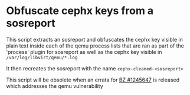 # Obfuscate cephx keys from a sosreport
This script extracts an sosreport and obfuscates the cephx key visible
in plain text inside each of the qemu process lists that are ran as part
of the 'process' plugin for sosreport as well as the cephx key visible in
`/var/log/libvirt/qemu/*.log`

It then recreates the sosreport with the name `cephx-cleaned-<sosreport>`

This script will be obsolete when an errata for [BZ #1245647](https://bugzilla.redhat.com/show_bug.cgi?id=1245647)
is released which addresses the qemu vulnerability
